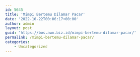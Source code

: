 ```yaml
---
id: 5645
title: 'Mimpi Bertemu Dilamar Pacar'
date: '2022-10-22T00:06:17+00:00'
author: admin
layout: post
guid: 'https://bos.awn.biz.id/mimpi-bertemu-dilamar-pacar/'
permalink: /mimpi-bertemu-dilamar-pacar/
categories:
    - Uncategorized
---
```


